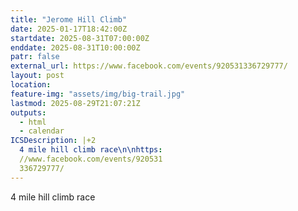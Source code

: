 ```yaml
---
title: "Jerome Hill Climb"
date: 2025-01-17T18:42:00Z
startdate: 2025-08-31T07:00:00Z
enddate: 2025-08-31T10:00:00Z
patr: false
external_url: https://www.facebook.com/events/920531336729777/
layout: post
location: 
feature-img: "assets/img/big-trail.jpg"
lastmod: 2025-08-29T21:07:21Z
outputs:
  - html
  - calendar
ICSDescription: |+2
  4 mile hill climb race\n\nhttps:  //www.facebook.com/events/920531  336729777/
---
```


4 mile hill climb race<br>
  <br>
  
